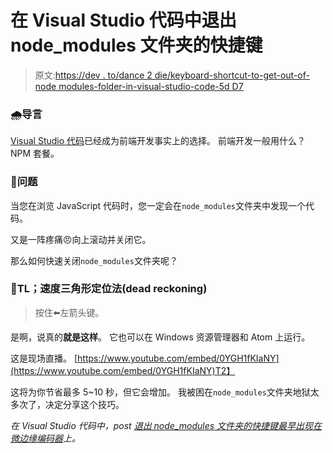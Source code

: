 # 在 Visual Studio 代码中退出 node_modules 文件夹的快捷键

> 原文:[https://dev . to/dance 2 die/keyboard-shortcut-to-get-out-of-node modules-folder-in-visual-studio-code-5d D7](https://dev.to/dance2die/keyboard-shortcut-to-get-out-of-nodemodules-folder-in-visual-studio-code-5dd7)

### [](#introduction)🌧导言

[Visual Studio 代码](https://code.visualstudio.com/)已经成为前端开发事实上的选择。
前端开发一般用什么？NPM 套餐。

### [](#problem)🤔问题

当您在浏览 JavaScript 代码时，您一定会在`node_modules`文件夹中发现一个代码。

又是一阵疼痛😠向上滚动并关闭它。

那么如何快速关闭`node_modules`文件夹呢？

### [](#tldr)📜TL；速度三角形定位法(dead reckoning)

> 按住⬅️左箭头键。

是啊，说真的**就是这样**。
它也可以在 Windows 资源管理器和 Atom 上运行。

这是现场直播。
[https://www.youtube.com/embed/0YGH1fKIaNY](https://www.youtube.com/embed/0YGH1fKIaNY)T2】

这将为你节省最多 5~10 秒，但它会增加。
我被困在`node_modules`文件夹地狱太多次了，决定分享这个技巧。

*在 Visual Studio 代码中，post [退出 node_modules 文件夹的快捷键最早出现在](https://www.slightedgecoder.com/2018/05/08/node_modules-folder-hell/)[微边缘编码器](https://www.slightedgecoder.com)上。*